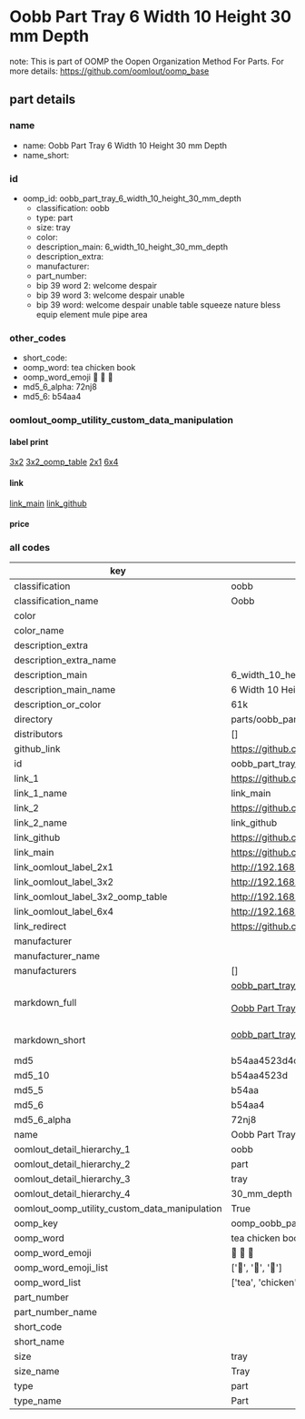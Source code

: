 # Oobb Part Tray 6 Width 10 Height 30 mm Depth  

note: This is part of OOMP the Oopen Organization Method For Parts. For more details: https://github.com/oomlout/oomp_base

##  part details
  







### name
* name: Oobb Part Tray 6 Width 10 Height 30 mm Depth
* name_short: 
### id
* oomp_id: oobb_part_tray_6_width_10_height_30_mm_depth
  * classification: oobb
  * type: part
  * size: tray
  * color: 
  * description_main: 6_width_10_height_30_mm_depth
  * description_extra: 
  * manufacturer: 
  * part_number: 
  * bip 39 word 2: welcome despair
  * bip 39 word 3: welcome despair unable
  * bip 39 word: welcome despair unable table squeeze nature bless equip element mule pipe area

### other_codes
* short_code: 
* oomp_word: tea chicken book
* oomp_word_emoji :tea: :chicken: :book:
* md5_6_alpha: 72nj8
* md5_6: b54aa4






### oomlout_oomp_utility_custom_data_manipulation
#### label print
[3x2](http://192.168.1.245:1112/?label=oomp%2072nj8)
[3x2_oomp_table](http://192.168.1.108:1112/?label=oomp%2072nj8)
[2x1](http://192.168.1.242:1112/?label=oomp%2072nj8)
[6x4](http://192.168.1.55:1112/?label=oomp%2072nj8)    

#### link

[link_main](https://github.com/oomlout/oomlout_oomp_version_1_messy/tree/main/parts/oobb_part_tray_6_width_10_height_30_mm_depth) [link_github](https://github.com/oomlout/oomlout_oomp_version_1_messy/tree/main/parts/oobb_part_tray_6_width_10_height_30_mm_depth)                             

#### price







### all codes 
| key | value |  
| --- | --- |  
| classification | oobb |  
| classification_name | Oobb |  
| color |  |  
| color_name |  |  
| description_extra |  |  
| description_extra_name |  |  
| description_main | 6_width_10_height_30_mm_depth |  
| description_main_name | 6 Width 10 Height 30 mm Depth |  
| description_or_color | 61k |  
| directory | parts/oobb_part_tray_6_width_10_height_30_mm_depth |  
| distributors | [] |  
| github_link | https://github.com/oomlout/oomlout_oomp_part_src/tree/main/parts/oobb_part_tray_6_width_10_height_30_mm_depth |  
| id | oobb_part_tray_6_width_10_height_30_mm_depth |  
| link_1 | https://github.com/oomlout/oomlout_oomp_version_1_messy/tree/main/parts/oobb_part_tray_6_width_10_height_30_mm_depth |  
| link_1_name | link_main |  
| link_2 | https://github.com/oomlout/oomlout_oomp_version_1_messy/tree/main/parts/oobb_part_tray_6_width_10_height_30_mm_depth |  
| link_2_name | link_github |  
| link_github | https://github.com/oomlout/oomlout_oomp_version_1_messy/tree/main/parts/oobb_part_tray_6_width_10_height_30_mm_depth |  
| link_main | https://github.com/oomlout/oomlout_oomp_version_1_messy/tree/main/parts/oobb_part_tray_6_width_10_height_30_mm_depth |  
| link_oomlout_label_2x1 | http://192.168.1.242:1112/?label=oomp%2072nj8 |  
| link_oomlout_label_3x2 | http://192.168.1.245:1112/?label=oomp%2072nj8 |  
| link_oomlout_label_3x2_oomp_table | http://192.168.1.108:1112/?label=oomp%2072nj8 |  
| link_oomlout_label_6x4 | http://192.168.1.55:1112/?label=oomp%2072nj8 |  
| link_redirect | https://github.com/oomlout/oomlout_oomp_version_1_messy/tree/main/parts/oobb_part_tray_6_width_10_height_30_mm_depth |  
| manufacturer |  |  
| manufacturer_name |  |  
| manufacturers | [] |  
| markdown_full | [oobb_part_tray_6_width_10_height_30_mm_depth](none)<br>[](none)<br>[Oobb Part Tray 6 Width 10 Height 30 Mm Depth](none)<br><br> |  
| markdown_short | [oobb_part_tray_6_width_10_height_30_mm_depth](none)<br><br> |  
| md5 | b54aa4523d4c22f64de9cdcfd88f07ca |  
| md5_10 | b54aa4523d |  
| md5_5 | b54aa |  
| md5_6 | b54aa4 |  
| md5_6_alpha | 72nj8 |  
| name | Oobb Part Tray 6 Width 10 Height 30 mm Depth |  
| oomlout_detail_hierarchy_1 | oobb |  
| oomlout_detail_hierarchy_2 | part |  
| oomlout_detail_hierarchy_3 | tray |  
| oomlout_detail_hierarchy_4 | 30_mm_depth |  
| oomlout_oomp_utility_custom_data_manipulation | True |  
| oomp_key | oomp_oobb_part_tray_6_width_10_height_30_mm_depth |  
| oomp_word | tea chicken book |  
| oomp_word_emoji | :tea: :chicken: :book: |  
| oomp_word_emoji_list | [':tea:', ':chicken:', ':book:'] |  
| oomp_word_list | ['tea', 'chicken', 'book'] |  
| part_number |  |  
| part_number_name |  |  
| short_code |  |  
| short_name |  |  
| size | tray |  
| size_name | Tray |  
| type | part |  
| type_name | Part |  
